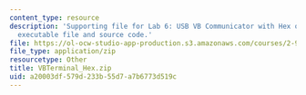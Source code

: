 ```yaml
---
content_type: resource
description: 'Supporting file for Lab 6: USB VB Communicator with Hex output. Includes
  executable file and source code.'
file: https://ol-ocw-studio-app-production.s3.amazonaws.com/courses/2-996-biomedical-devices-design-laboratory-fall-2007/a20003df579d233b55d7a7b6773d519c_VBTerminal_Hex.zip
file_type: application/zip
resourcetype: Other
title: VBTerminal_Hex.zip
uid: a20003df-579d-233b-55d7-a7b6773d519c
---
```

